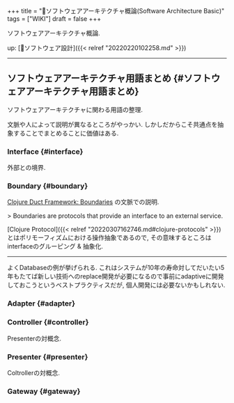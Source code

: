 +++
title = "📝ソフトウェアアーキテクチャ概論(Software Architecture Basic)"
tags = ["WIKI"]
draft = false
+++

ソフトウェアアーキテクチャ概論.

up: [📂ソフトウェア設計]({{< relref "20220220102258.md" >}})

---


## ソフトウェアアーキテクチャ用語まとめ {#ソフトウェアアーキテクチャ用語まとめ}

ソフトウェアアーキテクチャに関わる用語の整理.

文脈や人によって説明が異なるところがやっかい.
しかしだからこそ共通点を抽象することでまとめることに価値はある.


### Interface {#interface}

外部との境界.


### Boundary {#boundary}

[Clojure Duct Framework: Boundaries](https://github.com/duct-framework/duct/wiki/Boundaries) の文脈での説明.

&gt; Boundaries are protocols that provide an interface to an external service.

[Clojure Protocol]({{< relref "20220307162746.md#clojure-protocols" >}}) とはポリモーフィズムにおける操作抽象であるので,
その意味するところはinterfaceのグルーピング &amp; 抽象化.

---

よくDatabaseの例が挙げられる. これはシステムが10年の寿命対してだいたい5年もたてば新しい技術へのreplace開発が必要になるので事前にadaptiveに開発しておこうというベストプラクティスだが, 個人開発には必要ないかもしれない.


### Adapter {#adapter}


### Controller {#controller}

Presenterの対概念.


### Presenter {#presenter}

Coltrollerの対概念.


### Gateway {#gateway}
